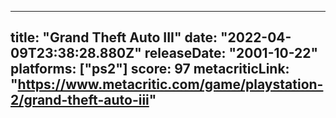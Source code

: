 
---
title: "Grand Theft Auto III"
date: "2022-04-09T23:38:28.880Z"
releaseDate: "2001-10-22"
platforms: ["ps2"]
score: 97
metacriticLink: "https://www.metacritic.com/game/playstation-2/grand-theft-auto-iii"
---
